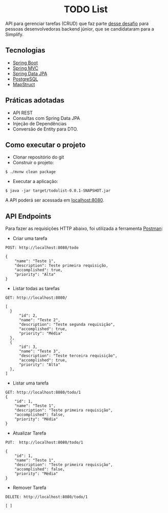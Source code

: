 <h1 align="center">
  TODO List
</h1>

API para gerenciar tarefas (CRUD) que faz
parte [desse desafio](https://github.com/simplify-liferay/desafio-junior-backend-simplify) para pessoas desenvolvedoras
backend júnior, que se candidataram para a Simplify.

## Tecnologias

- [Spring Boot](https://spring.io/projects/spring-boot)
- [Spring MVC](https://docs.spring.io/spring-framework/reference/web/webmvc.html)
- [Spring Data JPA](https://spring.io/projects/spring-data-jpa)
- [PostgreSQL](https://www.postgresql.org/download/)
- [MapStruct](https://mapstruct.org/documentation/installation/)

## Práticas adotadas

- API REST
- Consultas com Spring Data JPA
- Injeção de Dependências
- Conversão de Entity para DTO.

## Como executar o projeto

- Clonar repositório do git
- Construir o projeto:

```
$ ./mvnw clean package
```

- Executar a aplicação:

```
$ java -jar target/todolist-0.0.1-SNAPSHOT.jar
```

A API poderá ser acessada em [localhost:8080](http://localhost:8080).

## API Endpoints

Para fazer as requisições HTTP abaixo, foi utilizada a ferramenta [Postman](https://www.postman.com/downloads/):

- Criar uma tarefa

```
POST: http://localhost:8080/todo

{
    "name": "Teste 1",
    "description": Teste primeira requisição,
    "accomplished": true,
    "priority": "Alta"
}

```

- Listar todas as tarefas
```
GET: http://localhost:8080/

[
  }
      "id": 2,
      "name": "Teste 2",
      "description": "Teste segunda requisição",
      "accomplished": true,
      "priority": "Média"
  },
  {
      "id": 3,
      "name": "Teste 3",
      "description": "Teste terceira requisição",
      "accomplished": true,
      "priority": "Alta"
  },
]
```
- Listar uma tarefa
```
GET: http://localhost:8080/todo/1
{
    "id": 1,
    "name": "Teste 1",
    "description": "Teste primeira requisição",
    "accomplished": false,
    "priority": "Média"
}
```

- Atualizar Tarefa

```
PUT:  http://localhost:8080/todo/1

{
    "id": 1,
    "name": "Teste 1",
    "description": "Teste primeira requisição",
    "accomplished": false,
    "priority": "Média"
}
```

- Remover Tarefa

```
DELETE: http://localhost:8080/todo/1

[ ]
```